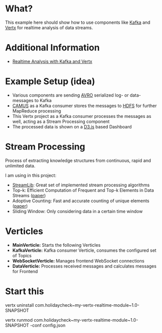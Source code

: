 # What?
This example here should show how to use components like [Kafka](http://kafka.apache.org/) and [Vertx](http://vertx.io/) for realtime analysis of data streams.

# Additional Information
* [Realtime Analysis with Kafka and Vertx](http://blog.fakod.eu/2014/11/30/realtime-analysis-kafka-vertx/)

# Example Setup (idea)
* Various components are sending [AVRO](http://avro.apache.org/) serialized log- or data-messages to Kafka
* [CAMUS](https://github.com/linkedin/camus) as a Kafka consumer stores the messages to [HDFS](http://en.wikipedia.org/wiki/Apache_Hadoop#Hadoop_distributed_file_system) for further MapReduce processing
* This Vertx project as a Kafka consumer processes the messages as well, acting as a Stream Processing component
* The processed data is shown on a [D3.js](http://d3js.org/) based Dashboard

# Stream Processing
Process of extracting knowledge structures from continuous, rapid and unlimited data.

I am using in this project:

* [StreamLib](https://github.com/addthis/stream-lib): Great set of implemented stream processing algorithms
* Top-k: Efficient Computation of Frequent and Top-k Elements in Data Streams ([paper](https://icmi.cs.ucsb.edu/research/tech_reports/reports/2005-23.pdf))
* Adoptive Counting: Fast and accurate counting of unique elements ([paper](http://gridsec.usc.edu/files/TR/TR-2005-12.pdf))
* Sliding Window: Only considering data in a certain time window

# Verticles
* **MainVerticle:** Starts the following Verticles
* **KafkaVerticle:** Kafka consumer Verticle, consumes the configured set of Topics
* **WebSocketVerticle:** Manages frontend WebSocket connections
* **DataVerticle:** Processes received messages and calculates messages for Frontend

# Start this
vertx uninstall com.holidaycheck~my-vertx-realtime-module~1.0-SNAPSHOT

vertx runmod com.holidaycheck~my-vertx-realtime-module~1.0-SNAPSHOT -conf config.json